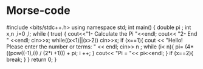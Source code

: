 # Morse-code
#include <bits/stdc++.h>
using namespace std;
int main()
{
    double pi ;
    int x,n ,i=0 ,l;
    while ( true) {
            cout<<"1- Calculate the Pi "<<endl;
            cout<< "2- End " <<endl;
            cin>>x;
            while((x<1)||(x>2))
                cin>>x;
                    if (x==1){
                    cout << "Hello! Please enter the number or terms: " << endl;
                    cin>> n ;
                    while (i< n){
                        pi= (4*((pow((-1),i)) / (2*i +1))) + pi;
                        i ++;
                    }
                    cout<< "Pi = "<< pi<<endl;
                    }
                    if (x==2){
                    break;
                    }
    }
    return 0;
}
